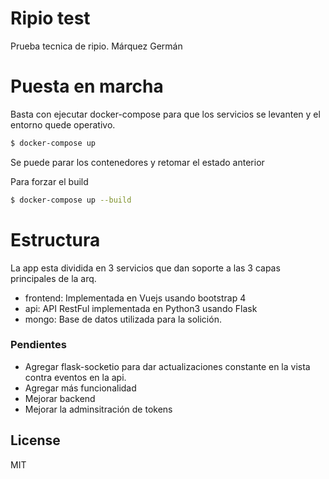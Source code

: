 # Ripio test

Prueba tecnica de ripio. Márquez Germán

# Puesta en marcha
Basta con ejecutar docker-compose para que los servicios se levanten y el entorno quede operativo.


```sh
$ docker-compose up
```
Se puede parar los contenedores y retomar el estado anterior

Para forzar el build
```sh
$ docker-compose up --build
```

# Estructura
La app esta dividida en 3 servicios que dan soporte a las 3 capas principales de la arq.
- frontend: Implementada en Vuejs usando bootstrap 4
- api: API RestFul implementada en Python3 usando Flask
- mongo: Base de datos utilizada para la solición. 
  
### Pendientes

 - Agregar flask-socketio para dar actualizaciones constante en la vista contra eventos en la api.
 - Agregar más funcionalidad
 - Mejorar backend
 - Mejorar la adminsitración de tokens

License
----

MIT

